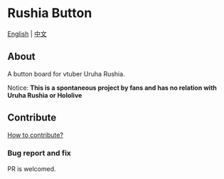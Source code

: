 # Rushia Button

[English](https://github.com/Rushia-cn/Rushia-button/blob/master/README.EN.md) | 
[中文](https://github.com/Rushia-cn/Rushia-button)
## About 
A button board for vtuber Uruha Rushia.

Notice: **This is a spontaneous project by fans and has no relation with Uruha Rushia or Hololive**

## Contribute
[How to contribute?](https://github.com/Rushia-cn/Rushia-button/blob/master/Contribute.EN.md)

### Bug report and fix
PR is welcomed.
